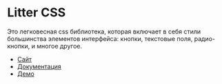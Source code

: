 <h1>Litter CSS</h1>
<p>Это легковесная css библиотека, которая включает в себя стили
большинства элементов интерфейса: кнопки, текстовые поля, радио-кнопки, и многое другое.</p>

<ul>
  <li><a href="http://litter-css.zzz.com.ua">Сайт</a></li>
  <li><a href="litter-css.zzz.com.ua/documentation.html">Документация</a></li>
  <li><a href="litter-css.zzz.com.ua/simple.html">Демо</a></li>
</ul>
